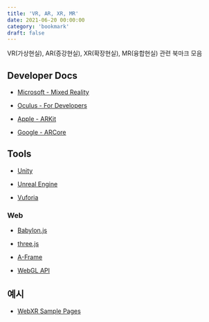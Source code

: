 ```yaml
---
title: 'VR, AR, XR, MR'
date: 2021-06-20 00:00:00
category: 'bookmark'
draft: false
---
```


<!-- <div style="font-size: 12px; font-style: italic; text-align: right;">
마지막 업데이트: 2021.06.20
</div> -->

<!-- - <a href="" target="_blank"></a> -->

<!-- <br /> -->

VR(가상현실), AR(증강현실), XR(확장현실), MR(융합현실) 관련 북마크 모음

## Developer Docs

- <a href="https://docs.microsoft.com/ko-kr/windows/mixed-reality/" target="_blank">Microsoft - Mixed Reality</a>

- <a href="https://developer.oculus.com/" target="_blank">Oculus - For Developers</a>

- <a href="https://developer.apple.com/kr/augmented-reality/" target="_blank">Apple - ARKit</a>

- <a href="https://developers.google.com/ar" target="_blank">Google - ARCore</a>

## Tools

- <a href="https://unity.com/kr" target="_blank">Unity</a>

- <a href="https://www.unrealengine.com/ko/" target="_blank">Unreal Engine</a>

- <a href="https://developer.vuforia.com/" target="_blank">Vuforia</a>

### Web

- <a href="https://doc.babylonjs.com/" target="_blank">Babylon.js</a>

- <a href="https://threejs.org/" target="_blank">three.js</a>

- <a href="https://aframe.io/" target="_blank">A-Frame</a>

- <a href="https://developer.mozilla.org/en-US/docs/Web/API/WebGL_API" target="_blank">WebGL API</a>

## 예시

- <a href="https://immersive-web.github.io/webxr-samples/" target="_blank">WebXR Sample Pages</a>

<!-- - <a href="" target="_blank"></a> -->

